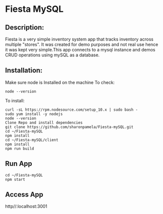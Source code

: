 # Fiesta MySQL

## Description:
Fiesta is a very simple inventory system app that tracks inventory across multiple "stores". It was created for demo purposes and not real use hence it was kept very simple.This app connects to a mysql instance and demos CRUD operations using mySQL as a database.

## Installation:
Make sure node is Installed on the machine
To check:
```
node --version
```
To install:
```
curl -sL https://rpm.nodesource.com/setup_10.x | sudo bash -
sudo yum install -y nodejs
node --version
Clone Repo and install dependencies
git clone https://github.com/sharonpamela/Fiesta-mySQL.git
cd ~/Fiesta-mySQL
npm install
cd ~/Fiesta-mySQL/client
npm install
npm run build
```

## Run App
```
cd ~/Fiesta-mySQL
npm start
```

## Access App
http//:localhost:3001
